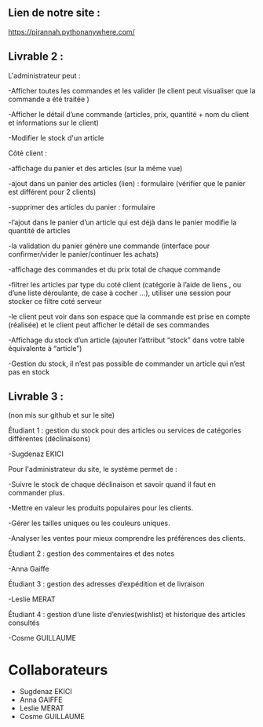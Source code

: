 
## Lien de notre site : ##

https://pirannah.pythonanywhere.com/


## Livrable 2 : ##

L'administrateur peut :

-Afficher toutes les commandes et les valider (le client peut visualiser que la commande a été traitée )

-Afficher le détail d’une commande (articles, prix, quantité + nom du client et informations sur le client)

-Modifier le stock d'un article

Côté client :

-affichage du panier et des articles (sur la même vue)

-ajout dans un panier des articles (lien) : formulaire (vérifier que le panier est différent pour 2 clients)

-supprimer des articles du panier : formulaire

-l’ajout dans le panier d’un article qui est déjà dans le panier modifie la quantité de articles

-la validation du panier génère une commande (interface pour confirmer/vider le panier/continuer les achats)

-affichage des commandes et du prix total de chaque commande

-filtrer les articles par type du coté client (catégorie à l’aide de liens , ou d’une liste déroulante, de case à cocher …), utiliser une session pour stocker ce filtre coté serveur

-le client peut voir dans son espace que la commande est prise en compte (réalisée) et le client peut afficher le détail de ses commandes

-Affichage du stock d’un article (ajouter l’attribut “stock” dans votre table équivalente à “article”)

-Gestion du stock, il n’est pas possible de commander un article qui n’est pas en stock

## Livrable 3 : ##
(non mis sur github et sur le site)

Étudiant 1 : gestion du stock pour des articles ou services de catégories différentes (déclinaisons)

-Sugdenaz EKICI

Pour l'administrateur du site, le système permet de :

-Suivre le stock de chaque déclinaison et savoir quand il faut en commander plus.

-Mettre en valeur les produits populaires pour les clients.

-Gérer les tailles uniques ou les couleurs uniques.

-Analyser les ventes pour mieux comprendre les préférences des clients.

Étudiant 2 : gestion des commentaires et des notes

-Anna Gaiffe

Étudiant 3 : gestion des adresses d’expédition et de livraison

-Leslie MERAT

Étudiant 4 : gestion d’une liste d’envies(wishlist) et historique des articles consultés

-Cosme GUILLAUME

# Collaborateurs #

- Sugdenaz EKICI
- Anna GAIFFE
- Leslie MERAT
- Cosme GUILLAUME
